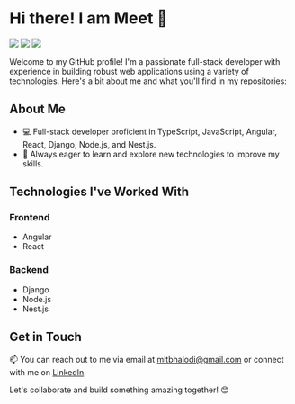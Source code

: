 # Hi there! I am Meet 👋

![](https://komarev.com/ghpvc/?username=mit-bhalodi)
![](https://img.shields.io/twitter/follow/mit_bhalodi11?style=social)
![](https://img.shields.io/github/followers/mit-bhalodi?style=social)

Welcome to my GitHub profile! I'm a passionate full-stack developer with experience in building robust web applications using a variety of technologies. Here's a bit about me and what you'll find in my repositories:

## About Me

- 💻 Full-stack developer proficient in TypeScript, JavaScript, Angular, React, Django, Node.js, and Nest.js.
- 🌟 Always eager to learn and explore new technologies to improve my skills.

## Technologies I've Worked With

### Frontend
- Angular
- React

### Backend
- Django
- Node.js
- Nest.js

## Get in Touch
📫 You can reach out to me via email at [mitbhalodi@gmail.com](mailto:mitbhalodi@gmail.com) or connect with me on [LinkedIn](https://www.linkedin.com/in/meet-bhalodi/).

Let's collaborate and build something amazing together! 😊

